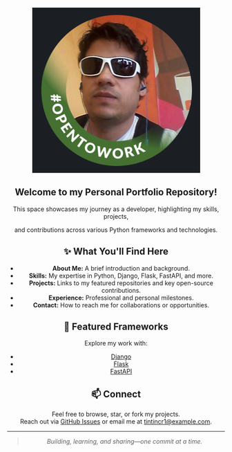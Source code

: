 <div align="center">
  
![Org Banner](https://github.com/LuisMongeNarvaez/.github/blob/main/Screenshot%20from%202025-08-12%2008-47-06.png?raw=true)
  
## Welcome to my Personal Portfolio Repository!  
This space showcases my journey as a developer, highlighting my skills, projects, 

and contributions across various Python frameworks and technologies.  


## ✨ What You'll Find Here

- **About Me:** A brief introduction and background.
- **Skills:** My expertise in Python, Django, Flask, FastAPI, and more.
- **Projects:** Links to my featured repositories and key open-source contributions.
- **Experience:** Professional and personal milestones.
- **Contact:** How to reach me for collaborations or opportunities.

## 🚀 Featured Frameworks

Explore my work with:
- [Django](https://github.com/TINTINCR1/My_Django_Profile)
- [Flask](https://github.com/TINTINCR1/My_Flask_Profile)
- [FastAPI](https://github.com/TINTINCR1/My_FastAPI_Profile)

## 📫 Connect

Feel free to browse, star, or fork my projects.  
Reach out via [GitHub Issues](https://github.com/TINTINCR1/My_Profile/issues) or email me at tintincr1@example.com.

---

> _Building, learning, and sharing—one commit at a time._
